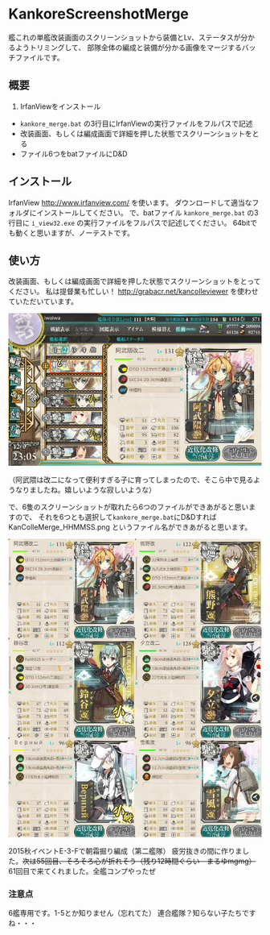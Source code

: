 # KankoreScreenshotMerge

艦これの単艦改装画面のスクリーンショットから装備とLv、ステータスが分かるようトリミングして、
部隊全体の編成と装備が分かる画像をマージするバッチファイルです。

## 概要
1. IrfanViewをインストール
* `kankore_merge.bat` の3行目にIrfanViewの実行ファイルをフルパスで記述
* 改装画面、もしくは編成画面で詳細を押した状態でスクリーンショットをとる
* ファイル6つをbatファイルにD&D

## インストール
IrfanView http://www.irfanview.com/ を使います。
ダウンロードして適当なフォルダにインストールしてください。
で、batファイル `kankore_merge.bat` の3行目に `i_view32.exe` の実行ファイルをフルパスで記述してください。
64bitでも動くと思いますが、ノーテストです。

## 使い方
改装画面、もしくは編成画面で詳細を押した状態でスクリーンショットをとってください。
私は提督業も忙しい！ http://grabacr.net/kancolleviewer を使わせていただいています。

![あぶくまprpr](KanColle-151207-23052580.png)

（阿武隈は改二になって便利すぎる子に育ってしまったので、そこら中で見るようなりましたね。嬉しいような寂しいような）

で、6隻のスクリーンショットが取れたら6つのファイルができあがると思いますので、
それを6つとも選択して`kankore_merge.bat`にD&Dすれば KanColleMerge_HHMMSS.png というファイル名ができあがると思います。

![朝霜が実装されません](KanColleMerge_230541.png)

2015秋イベントE-3-Fで朝霜掘り編成（第二艦隊）
疲労抜きの間に作りました。~~次は55回目、そろそろ心が折れそう（残り12時間ぐらい　まるゆmgmg）~~
61回目で来てくれました。全艦コンプやったぜ

### 注意点
6艦専用です。1-5とか知りません（忘れてた）
連合艦隊？知らない子たちですね・・・
